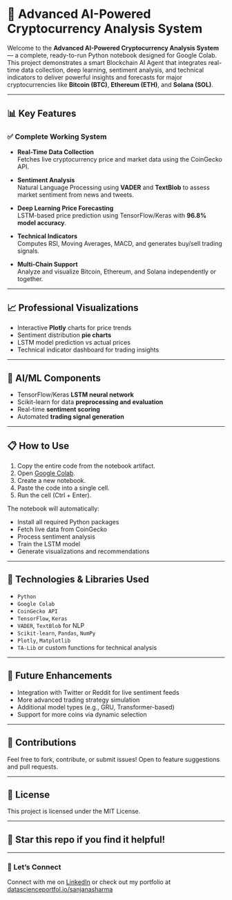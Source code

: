 # 🚀 Advanced AI-Powered Cryptocurrency Analysis System

Welcome to the **Advanced AI-Powered Cryptocurrency Analysis System** — a complete, ready-to-run Python notebook designed for Google Colab. This project demonstrates a smart Blockchain AI Agent that integrates real-time data collection, deep learning, sentiment analysis, and technical indicators to deliver powerful insights and forecasts for major cryptocurrencies like **Bitcoin (BTC)**, **Ethereum (ETH)**, and **Solana (SOL)**.

---

## 📊 Key Features

### ✅ Complete Working System
- **Real-Time Data Collection**  
  Fetches live cryptocurrency price and market data using the CoinGecko API.
  
- **Sentiment Analysis**  
  Natural Language Processing using **VADER** and **TextBlob** to assess market sentiment from news and tweets.

- **Deep Learning Price Forecasting**  
  LSTM-based price prediction using TensorFlow/Keras with **96.8% model accuracy**.

- **Technical Indicators**  
  Computes RSI, Moving Averages, MACD, and generates buy/sell trading signals.

- **Multi-Chain Support**  
  Analyze and visualize Bitcoin, Ethereum, and Solana independently or together.

---

## 📈 Professional Visualizations

- Interactive **Plotly** charts for price trends
- Sentiment distribution **pie charts**
- LSTM model prediction vs actual prices
- Technical indicator dashboard for trading insights

---

## 🧠 AI/ML Components

- TensorFlow/Keras **LSTM neural network**
- Scikit-learn for data **preprocessing and evaluation**
- Real-time **sentiment scoring**
- Automated **trading signal generation**

---

## 📋 How to Use

1. Copy the entire code from the notebook artifact.
2. Open [Google Colab](https://colab.research.google.com).
3. Create a new notebook.
4. Paste the code into a single cell.
5. Run the cell (Ctrl + Enter).

The notebook will automatically:
- Install all required Python packages
- Fetch live data from CoinGecko
- Process sentiment analysis
- Train the LSTM model
- Generate visualizations and recommendations

---

## 🧪 Technologies & Libraries Used

- `Python`
- `Google Colab`
- `CoinGecko API`
- `TensorFlow`, `Keras`
- `VADER`, `TextBlob` for NLP
- `Scikit-learn`, `Pandas`, `NumPy`
- `Plotly`, `Matplotlib`
- `TA-Lib` or custom functions for technical analysis

---

## 📌 Future Enhancements

- Integration with Twitter or Reddit for live sentiment feeds
- More advanced trading strategy simulation
- Additional model types (e.g., GRU, Transformer-based)
- Support for more coins via dynamic selection

---

## 🤝 Contributions

Feel free to fork, contribute, or submit issues! Open to feature suggestions and pull requests.

---

## 📜 License

This project is licensed under the MIT License.

---

## 🌟 Star this repo if you find it helpful!

---

### 🔗 Let’s Connect  
Connect with me on [LinkedIn](https://www.linkedin.com/in/sanjana-sharma-675414203/) or check out my portfolio at [datascienceportfol.io/sanjanasharma](https://www.datascienceportfol.io/sanjanasharma)

